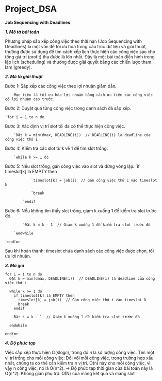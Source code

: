 # Project_DSA

**Job Sequencing with Deadlines**

***1.	Mô tả bài toán***

Phương pháp sắp xếp công việc theo thời hạn (Job Sequencing with Deadlines) là một vấn đề tối ưu hóa trong cấu trúc dữ liệu và giải thuật, thường được sử dụng để tìm cách xếp lịch thực hiện các công việc sao cho tổng giá trị (profit) thu được là lớn nhất. Đây là một bài toán điển hình trong lập lịch (scheduling) và thường được giải quyết bằng các chiến lược tham lam (greedy).

***2. Mô tả giải thuật***

Bước 1: Sắp xếp các công việc theo lợi nhuận giảm dần.
        
        Mục tiêu là tối ưu hóa lợi nhuận bằng cách ưu tiên các công việc có lợi nhuận cao trước.

Bước 2: Duyệt qua từng công việc trong danh sách đã sắp xếp.
    
    `for i = 1 to n do

Bước 3: Xác định vị trí slot tối đa có thể thực hiện công việc.
        
        `Đặt k = min(dmax, DEADLINE(i))  // DEADLINE(i) là deadline của công việc thứ i

Bước 4: Kiểm tra các slot từ k về 1 để tìm slot trống.
        
        `while k >= 1 do

Bước 5: Nếu slot trống, gán công việc vào slot và dừng vòng lặp.
            `if timeslot[k] là EMPTY then
                
                `timeslot[k] = job(i)  // Gán công việc thứ i vào timeslot k
                
                `break
            
            `endif

Bước 6: Nếu không tìm thấy slot trống, giảm k xuống 1 để kiểm tra slot trước đó.
            
            `Đặt k = k - 1  // Giảm k xuống 1 để kiểm tra slot trước đó
        
        `endwhile

    `endfor

Sau khi hoàn thành: timeslot chứa danh sách các công việc được chọn, tối ưu lợi nhuận.

***3. Mã giả***

```plaintext
for i = 1 to n do
  Đặt k = min(dmax, DEADLINE(i))  // DEADLINE(i) là deadline của công việc thứ i

  while k >= 1 do
    if timeslot[k] là EMPTY then
      timeslot[k] = job(i)  // Gán công việc thứ i vào timeslot k
      break
    endif

    Đặt k = k - 1  // Giảm k xuống 1 để kiểm tra slot trước đó

  endwhile

endfor
```

***4. Độ phức tạp***

Việc sắp xếp thực hiện 𝑂(𝑛log𝑛), trong đó 𝑛 là số lượng công việc.
Tìm một vị trí trống cho mỗi công việc: Đối với mỗi công việc, trong trường hợp xấu nhất, chúng ta có thể cần kiểm tra n vị trí. O(n) này cho mỗi công việc, vì vậy n công việc, nó là O(n^2).
-> Độ phức tạp thời gian của bài toán này là O(n^2).
Không gian phụ trợ: O(N) của mảng kết quả và mảng slot